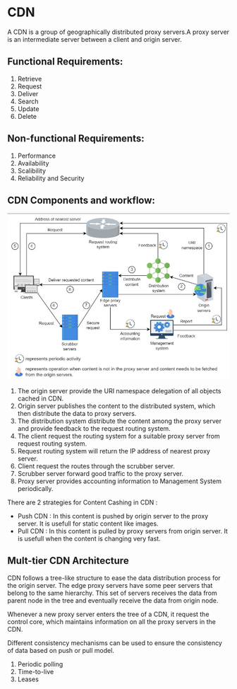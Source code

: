 # CDN
A CDN is a group of geographically distributed proxy servers.A proxy server is an intermediate server between a client and origin server. 

## Functional Requirements:
1) Retrieve
2) Request
3) Deliver
4) Search
5) Update
6) Delete

## Non-functional Requirements:

1) Performance
2) Availability
3) Scalibility
4) Reliability and Security

## CDN Components and workflow:

![CDN](assests/cdn.jpg)

1) The origin server provide the URI namespace delegation of all objects cached in CDN.
2) Origin server publishes the content to the distributed system, which then distribute the data to proxy servers.
3) The distribution system distribute the content among the proxy server and provide feedback to the request routing system.
4) The client request the routing system for a suitable proxy server from request routing system.
5) Request routing system will return the IP address of nearest proxy server.
6) Client request the routes through the scrubber server.
7) Scrubber server forward good traffic to the proxy server.
8) Proxy server provides accounting information to Management System periodically.  


There are 2 strategies for Content Cashing in CDN :
* Push CDN : In this content is pushed by origin server to the proxy server. It is usefull for static content like images.
* Pull CDN : In this content is pulled by proxy servers from origin server. It is usefull when the content is changing very fast.

## Mult-tier CDN Architecture

CDN follows a tree-like structure to ease the data distribution process for the origin server. The edge proxy servers have some peer servers that belong to the same hierarchy. This set of servers receives the data from parent node in the tree and eventually receive the data from origin node. 

Whenever a new proxy server enters the tree of a CDN, it request the control core, which maintains information on all the proxy servers in the CDN. 

Different consistency mechanisms can be used to ensure the consistency of data based on push or pull model. 

1) Periodic polling
2) Time-to-live
3) Leases 
